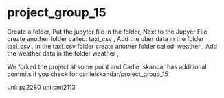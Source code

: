 # project_group_15

Create a folder,
Put the jupyter file in the folder,
Next to the Jupyer File, create another folder called: taxi_csv ,
Add the uber data in the folder taxi_csv ,
In the taxi_csv folder create another folder called: weather ,
Add the weather data in the folder weather ,


We forked the project at some point and Carlie Iskandar has additional commits if you check for carlieiskandar/project_group_15

uni: pz2280
uni:cmi2113
